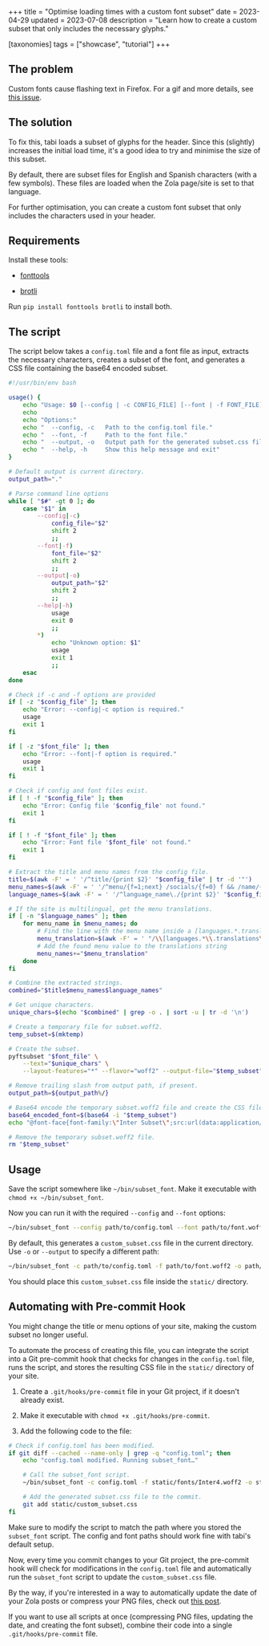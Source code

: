 +++
title = "Optimise loading times with a custom font subset"
date = 2023-04-29
updated = 2023-07-08
description = "Learn how to create a custom subset that only includes the necessary glyphs."

[taxonomies]
tags = ["showcase", "tutorial"]
+++

## The problem

Custom fonts cause flashing text in Firefox. For a gif and more details, see [this issue](https://github.com/welpo/tabi/issues/75).

## The solution

To fix this, tabi loads a subset of glyphs for the header. Since this (slightly) increases the initial load time, it's a good idea to try and minimise the size of this subset.

By default, there are subset files for English and Spanish characters (with a few symbols). These files are loaded when the Zola page/site is set to that language.

For further optimisation, you can create a custom font subset that only includes the characters used in your header.

## Requirements

Install these tools:

- [fonttools](https://github.com/fonttools/fonttools)

- [brotli](https://github.com/google/brotli)

Run `pip install fonttools brotli` to install both.

## The script

The script below takes a `config.toml` file and a font file as input, extracts the necessary characters, creates a subset of the font, and generates a CSS file containing the base64 encoded subset.

```bash
#!/usr/bin/env bash

usage() {
    echo "Usage: $0 [--config | -c CONFIG_FILE] [--font | -f FONT_FILE] [--output | -o OUTPUT_PATH]"
    echo
    echo "Options:"
    echo "  --config, -c   Path to the config.toml file."
    echo "  --font, -f     Path to the font file."
    echo "  --output, -o   Output path for the generated subset.css file (default: current directory)"
    echo "  --help, -h     Show this help message and exit"
}

# Default output is current directory.
output_path="."

# Parse command line options
while [ "$#" -gt 0 ]; do
    case "$1" in
        --config|-c)
            config_file="$2"
            shift 2
            ;;
        --font|-f)
            font_file="$2"
            shift 2
            ;;
        --output|-o)
            output_path="$2"
            shift 2
            ;;
        --help|-h)
            usage
            exit 0
            ;;
        *)
            echo "Unknown option: $1"
            usage
            exit 1
            ;;
    esac
done

# Check if -c and -f options are provided
if [ -z "$config_file" ]; then
    echo "Error: --config|-c option is required."
    usage
    exit 1
fi

if [ -z "$font_file" ]; then
    echo "Error: --font|-f option is required."
    usage
    exit 1
fi

# Check if config and font files exist.
if [ ! -f "$config_file" ]; then
    echo "Error: Config file '$config_file' not found."
    exit 1
fi

if [ ! -f "$font_file" ]; then
    echo "Error: Font file '$font_file' not found."
    exit 1
fi

# Extract the title and menu names from the config file.
title=$(awk -F' = ' '/^title/{print $2}' "$config_file" | tr -d '"')
menu_names=$(awk -F' = ' '/^menu/{f=1;next} /socials/{f=0} f && /name/{print $2}' "$config_file" | cut -d',' -f1 | tr -d '"' )
language_names=$(awk -F' = ' '/^language_name\./{print $2}' "$config_file" | tr -d '"' )

# If the site is multilingual, get the menu translations.
if [ -n "$language_names" ]; then
    for menu_name in $menu_names; do
        # Find the line with the menu name inside a [languages.*.translations] section and get the translated menus.
        menu_translation=$(awk -F' = ' "/\\[languages.*\\.translations\\]/{f=1;next} /^\\[/ {f=0} f && /$menu_name =/{print \$2}" "$config_file" | tr -d '"' )
        # Add the found menu value to the translations string
        menu_names+="$menu_translation"
    done
fi

# Combine the extracted strings.
combined="$title$menu_names$language_names"

# Get unique characters.
unique_chars=$(echo "$combined" | grep -o . | sort -u | tr -d '\n')

# Create a temporary file for subset.woff2.
temp_subset=$(mktemp)

# Create the subset.
pyftsubset "$font_file" \
    --text="$unique_chars" \
    --layout-features="*" --flavor="woff2" --output-file="$temp_subset" --with-zopfli

# Remove trailing slash from output path, if present.
output_path=${output_path%/}

# Base64 encode the temporary subset.woff2 file and create the CSS file.
base64_encoded_font=$(base64 -i "$temp_subset")
echo "@font-face{font-family:\"Inter Subset\";src:url(data:application/font-woff2;base64,$base64_encoded_font);}" > "$output_path/custom_subset.css"

# Remove the temporary subset.woff2 file.
rm "$temp_subset"
```

## Usage

Save the script somewhere like `~/bin/subset_font`. Make it executable with `chmod +x ~/bin/subset_font`.

Now you can run it with the required `--config` and `--font` options:

```bash
~/bin/subset_font --config path/to/config.toml --font path/to/font.woff2
```
By default, this generates a `custom_subset.css` file in the current directory. Use `-o` or `--output` to specify a different path:

```bash
~/bin/subset_font -c path/to/config.toml -f path/to/font.woff2 -o path/to/output
```

You should place this `custom_subset.css` file inside the `static/` directory.


## Automating with Pre-commit Hook

You might change the title or menu options of your site, making the custom subset no longer useful.

To automate the process of creating this file, you can integrate the script into a Git pre-commit hook that checks for changes in the `config.toml` file, runs the script, and stores the resulting CSS file in the `static/` directory of your site.

1. Create a `.git/hooks/pre-commit` file in your Git project, if it doesn't already exist.

2. Make it executable with `chmod +x .git/hooks/pre-commit`.

3. Add the following code to the file:

```bash
# Check if config.toml has been modified.
if git diff --cached --name-only | grep -q "config.toml"; then
    echo "config.toml modified. Running subset_font…"

    # Call the subset_font script.
    ~/bin/subset_font -c config.toml -f static/fonts/Inter4.woff2 -o static/

    # Add the generated subset.css file to the commit.
    git add static/custom_subset.css
fi
```

Make sure to modify the script to match the path where you stored the `subset_font` script. The config and font paths should work fine with tabi's default setup.

Now, every time you commit changes to your Git project, the pre-commit hook will check for modifications in the `config.toml` file and automatically run the `subset_font` script to update the `custom_subset.css` file.

By the way, if you're interested in a way to automatically update the date of your Zola posts or compress your PNG files, check out [this post](https://osc.garden/blog/zola-date-git-hook/).

If you want to use all scripts at once (compressing PNG files, updating the date, and creating the font subset), combine their code into a single `.git/hooks/pre-commit` file.
